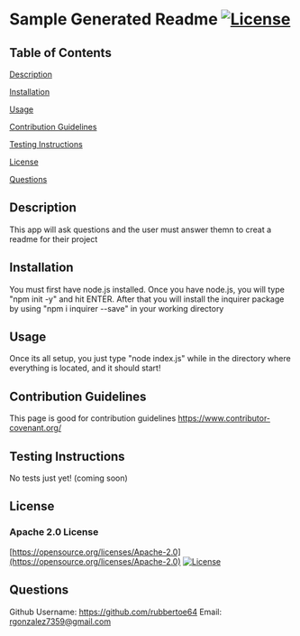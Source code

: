 # Sample Generated Readme [![License](https://img.shields.io/badge/License-Apache_2.0-blue.svg)](https://opensource.org/licenses/Apache-2.0)

## Table of Contents
[Description](#description) 

[Installation](#installation)

[Usage](#usage)

[Contribution Guidelines](#contribution-guidelines)

[Testing Instructions](#testing-instructions)

[License](#license)

 [Questions](#questions)


## Description
This app will ask questions and the user must answer themn to creat a readme for their project  

## Installation
You must first have node.js installed. Once you have node.js, you will type "npm init -y" and hit ENTER. After that you will install the inquirer package by using "npm i inquirer --save" in your working directory

## Usage
Once its all setup, you just type "node index.js" while in the directory where everything is located, and it should start!

## Contribution Guidelines
This page is good for contribution guidelines https://www.contributor-covenant.org/

## Testing Instructions
No tests just yet! (coming soon)
## License 

### Apache 2.0 License
[https://opensource.org/licenses/Apache-2.0](https://opensource.org/licenses/Apache-2.0) [![License](https://img.shields.io/badge/License-Apache_2.0-blue.svg)](https://opensource.org/licenses/Apache-2.0)

## Questions
Github Username: https://github.com/rubbertoe64
Email: rgonzalez7359@gmail.com

